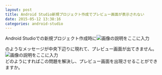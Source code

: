 ```yaml
---
layout: post
title: Android Studio新規プロジェクト作成でプレビュー画面が表示されない
date: 2015-05-12 13:38:16
categories: android-studio
---
```

<p>Android Studioでの新規プロジェクト作成時に<img src="https://i.stack.imgur.com/Jvu5P.png" alt="画像の説明をここに入力"></p>

<p>のようなメッセージが中央下辺りに現れて、プレビュー画面が出てきません。<img src="https://i.stack.imgur.com/2f8sj.png" alt="画像の説明をここに入力"><br>
どのようにすればこの問題を解決し、プレビュー画面を出現させることができますか。</p>
